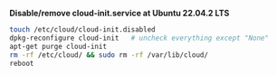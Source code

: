 **Disable/remove cloud-init.service at Ubuntu 22.04.2 LTS**
```bash
touch /etc/cloud/cloud-init.disabled
dpkg-reconfigure cloud-init   # uncheck everything except "None"
apt-get purge cloud-init
rm -rf /etc/cloud/ && sudo rm -rf /var/lib/cloud/
reboot
```
